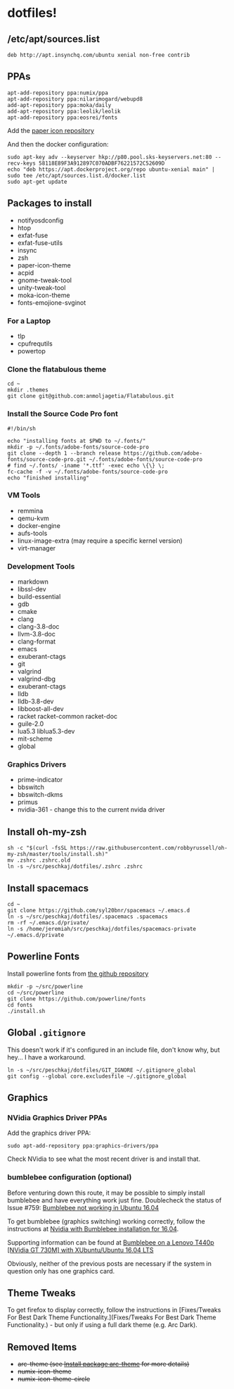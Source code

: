 # dotfiles!

## /etc/apt/sources.list

```
deb http://apt.insynchq.com/ubuntu xenial non-free contrib
```

## PPAs

```
apt-add-repository ppa:numix/ppa
apt-add-repository ppa:nilarimogard/webupd8
add-apt-repository ppa:moka/daily
add-apt-repository ppa:leolik/leolik
apt-add-repository ppa:eosrei/fonts
```

Add the [paper icon repository](https://snwh.org/paper/download) 

And then the docker configuration:
```
sudo apt-key adv --keyserver hkp://p80.pool.sks-keyservers.net:80 --recv-keys 58118E89F3A912897C070ADBF76221572C52609D
echo "deb https://apt.dockerproject.org/repo ubuntu-xenial main" | sudo tee /etc/apt/sources.list.d/docker.list
sudo apt-get update
```

## Packages to install

* notifyosdconfig
* htop
* exfat-fuse
* exfat-fuse-utils
* insync
* zsh
* paper-icon-theme
* acpid
* gnome-tweak-tool
* unity-tweak-tool
* moka-icon-theme
* fonts-emojione-svginot

### For a Laptop

* tlp
* cpufrequtils
* powertop

### Clone the flatabulous theme

```
cd ~
mkdir .themes
git clone git@github.com:anmoljagetia/Flatabulous.git
```

### Install the Source Code Pro font

```
#!/bin/sh

echo "installing fonts at $PWD to ~/.fonts/"
mkdir -p ~/.fonts/adobe-fonts/source-code-pro
git clone --depth 1 --branch release https://github.com/adobe-fonts/source-code-pro.git ~/.fonts/adobe-fonts/source-code-pro
# find ~/.fonts/ -iname '*.ttf' -exec echo \{\} \;
fc-cache -f -v ~/.fonts/adobe-fonts/source-code-pro
echo "finished installing"
```

### VM Tools

* remmina
* qemu-kvm
* docker-engine
* aufs-tools
* linux-image-extra (may require a specific kernel version)
* virt-manager

### Development Tools

* markdown
* libssl-dev
* build-essential
* gdb
* cmake
* clang
* clang-3.8-doc
* llvm-3.8-doc
* clang-format
* emacs
* exuberant-ctags
* git
* valgrind
* valgrind-dbg
* exuberant-ctags
* lldb
* lldb-3.8-dev
* libboost-all-dev
* racket racket-common racket-doc
* guile-2.0
* lua5.3 liblua5.3-dev
* mit-scheme
* global


### Graphics Drivers

* prime-indicator
* bbswitch
* bbswitch-dkms
* primus
* nvidia-361 - change this to the current nvida driver

## Install oh-my-zsh

```
sh -c "$(curl -fsSL https://raw.githubusercontent.com/robbyrussell/oh-my-zsh/master/tools/install.sh)"
mv .zshrc .zshrc.old
ln -s ~/src/peschkaj/dotfiles/.zshrc .zshrc
```

## Install spacemacs

```
cd ~
git clone https://github.com/syl20bnr/spacemacs ~/.emacs.d
ln -s ~/src/peschkaj/dotfiles/.spacemacs .spacemacs
rm -rf ~/.emacs.d/private/
ln -s /home/jeremiah/src/peschkaj/dotfiles/spacemacs-private ~/.emacs.d/private
```



## Powerline Fonts

Install powerline fonts from [the github repository](https://github.com/powerline/fonts)

```
mkdir -p ~/src/powerline
cd ~/src/powerline
git clone https://github.com/powerline/fonts
cd fonts
./install.sh
```


## Global `.gitignore`

This doesn't work if it's configured in an include file, don't know why, but hey... I have a workaround.

```
ln -s ~/src/peschkaj/dotfiles/GIT_IGNORE ~/.gitignore_global
git config --global core.excludesfile ~/.gitignore_global
```

## Graphics

### NVidia Graphics Driver PPAs

Add the graphics driver PPA:

```
sudo apt-add-repository ppa:graphics-drivers/ppa
```

Check NVidia to see what the most recent driver is and install that.

### bumblebee configuration (optional)

Before venturing down this route, it may be possible to simply install bumblebee and have everything work just fine. Doublecheck the status of Issue #759: [Bumblebee not working in Ubuntu 16.04](https://github.com/Bumblebee-Project/Bumblebee/issues/759#issuecomment-222922338)

To get bumblebee (graphics switching) working correctly, follow the instructions at [Nvidia with Bumblebee installation for 16.04](http://askubuntu.com/a/749724/285038).

Supporting information can be found at [Bumblebee on a Lenovo T440p [NVidia GT 730M] with XUbuntu/Ubuntu 16.04 LTS](http://lenovolinux.blogspot.com.au/2016/05/bumblebee-on-lenovo-t440p-nvidia-gt.html)

Obviously, neither of the previous posts are necessary if the system in question only has one graphics card.

## Theme Tweaks

To get firefox to display correctly, follow the instructions in [Fixes/Tweaks For Best Dark Theme Functionality.](Fixes/Tweaks For Best Dark Theme Functionality.) - but only if using a full dark theme (e.g. Arc Dark).

## Removed Items

* ~~arc-theme (see [Install package arc-theme](http://software.opensuse.org/download.html?project=home%3AHorst3180&package=arc-theme) for more details)~~
* ~~numix-icon-theme~~
* ~~numix-icon-theme-circle~~
